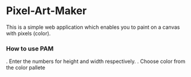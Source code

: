 # Pixel-Art-Maker

This is a simple web application which enables you to paint on a canvas with pixels (color).

### How to use PAM
. Enter the numbers for height and width respectively.
. Choose color from the color pallete
